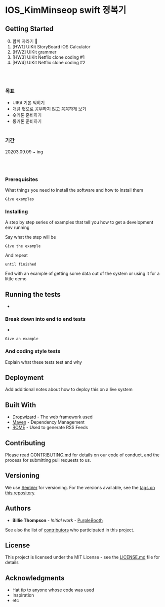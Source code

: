 # IOS_KimMinseop swift 정복기

## Getting Started

0. 함께 자라기 🌱
1. [HW1] UIKit StoryBoard iOS Calculator
2. [HW2] UIKit grammer
3. [HW3] UIKit Netflix clone coding #1
4. [HW4] UIKit Netflix clone coding #2

<br><br>
### 목표
* UIKit 기본 익히기
* 개념 헛으로 공부하지 않고 꼼꼼하게 보기
* 숏커톤 준비하기
* 롱커톤 준비하기
<br><br>
### 기간
20203.09.09 ~ ing

<br><br>

### Prerequisites

What things you need to install the software and how to install them

```
Give examples
```

### Installing

A step by step series of examples that tell you how to get a development env running

Say what the step will be

```
Give the example
```

And repeat

```
until finished
```

End with an example of getting some data out of the system or using it for a little demo

## Running the tests

 - 

### Break down into end to end tests

 - 

```
Give an example
```

### And coding style tests

Explain what these tests test and why

## Deployment

Add additional notes about how to deploy this on a live system

## Built With

* [Dropwizard](http://www.dropwizard.io/1.0.2/docs/) - The web framework used
* [Maven](https://maven.apache.org/) - Dependency Management
* [ROME](https://rometools.github.io/rome/) - Used to generate RSS Feeds

## Contributing

Please read [CONTRIBUTING.md](https://gist.github.com/PurpleBooth/b24679402957c63ec426) for details on our code of conduct, and the process for submitting pull requests to us.

## Versioning

We use [SemVer](http://semver.org/) for versioning. For the versions available, see the [tags on this repository](https://github.com/your/project/tags). 

## Authors

* **Billie Thompson** - *Initial work* - [PurpleBooth](https://github.com/PurpleBooth)

See also the list of [contributors](https://github.com/your/project/contributors) who participated in this project.

## License

This project is licensed under the MIT License - see the [LICENSE.md](LICENSE.md) file for details

## Acknowledgments

* Hat tip to anyone whose code was used
* Inspiration
* etc
